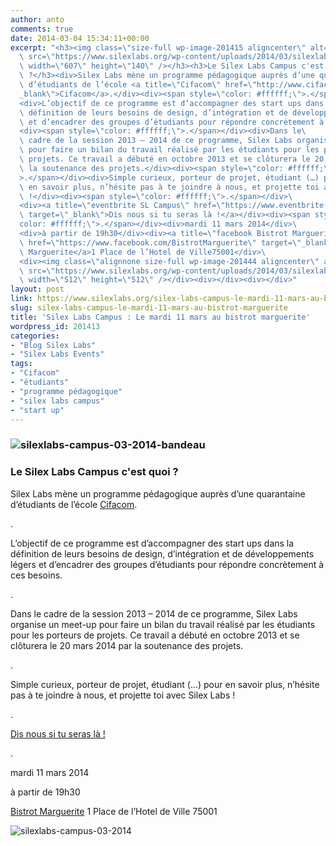 ```yaml
---
author: anto
comments: true
date: 2014-03-04 15:34:11+00:00
excerpt: "<h3><img class=\"size-full wp-image-201415 aligncenter\" alt=\"silexlabs-campus-03-2014-bandeau\"\
  \ src=\"https://www.silexlabs.org/wp-content/uploads/2014/03/silexlabs-campus-03-2014-bandeau.png\"\
  \ width=\"607\" height=\"140\" /></h3><h3>Le Silex Labs Campus c'est quoi\
  \ ?</h3><div>Silex Labs mène un programme pédagogique auprès d’une quarantaine\
  \ d’étudiants de l’école <a title=\"Cifacom\" href=\"http://www.cifacom.com/\" target=\"\
  _blank\">Cifacom</a>.</div><div><span style=\"color: #ffffff;\">.</span></div>\
  <div>L’objectif de ce programme est d’accompagner des start ups dans la\
  \ définition de leurs besoins de design, d’intégration et de développements légers\
  \ et d’encadrer des groupes d’étudiants pour répondre concrètement à ces besoins.</div>\
  <div><span style=\"color: #ffffff;\">.</span></div><div>Dans le\
  \ cadre de la session 2013 – 2014 de ce programme, Silex Labs organise un meet-up\
  \ pour faire un bilan du travail réalisé par les étudiants pour les porteurs de\
  \ projets. Ce travail a débuté en octobre 2013 et se clôturera le 20 mars 2014 par\
  \ la soutenance des projets.</div><div><span style=\"color: #ffffff;\"\
  >.</span></div><div>Simple curieux, porteur de projet, étudiant (…) pour\
  \ en savoir plus, n’hésite pas à te joindre à nous, et projette toi avec Silex Labs\
  \ !</div><div><span style=\"color: #ffffff;\">.</span></div>\
  <div><a title=\"eventbrite SL Campus\" href=\"https://www.eventbrite.fr/e/billets-silex-labs-campus-10818044061\"\
  \ target=\"_blank\">Dis nous si tu seras là !</a></div><div><span style=\"\
  color: #ffffff;\">.</span></div><div>mardi 11 mars 2014</div>\
  <div>à partir de 19h30</div><div><a title=\"facebook Bistrot Marguerite\"\
  \ href=\"https://www.facebook.com/BistrotMarguerite\" target=\"_blank\">Bistrot\
  \ Marguerite</a>1 Place de l’Hotel de Ville75001</div>\
  <div><img class=\"alignnone size-full wp-image-201444 aligncenter\" alt=\"silexlabs-campus-03-2014\"\
  \ src=\"https://www.silexlabs.org/wp-content/uploads/2014/03/silexlabs-campus-03-2014-carre.png\"\
  \ width=\"512\" height=\"512\" /></div><div></div><div></div>"
layout: post
link: https://www.silexlabs.org/silex-labs-campus-le-mardi-11-mars-au-bistrot-marguerite/
slug: silex-labs-campus-le-mardi-11-mars-au-bistrot-marguerite
title: 'Silex Labs Campus : Le mardi 11 mars au bistrot marguerite'
wordpress_id: 201413
categories:
- "Blog Silex Labs"
- "Silex Labs Events"
tags:
- "Cifacom"
- "étudiants"
- "programme pédagogique"
- "silex labs campus"
- "start up"
---
```


### ![silexlabs-campus-03-2014-bandeau](https://www.silexlabs.org/wp-content/uploads/2014/03/silexlabs-campus-03-2014-bandeau.png)




### Le Silex Labs Campus c'est quoi ?




Silex Labs mène un programme pédagogique auprès d’une quarantaine d’étudiants de l’école [Cifacom](http://www.cifacom.com/).




.




L’objectif de ce programme est d’accompagner des start ups dans la définition de leurs besoins de design, d’intégration et de développements légers et d’encadrer des groupes d’étudiants pour répondre concrètement à ces besoins.




.




Dans le cadre de la session 2013 – 2014 de ce programme, Silex Labs organise un meet-up pour faire un bilan du travail réalisé par les étudiants pour les porteurs de projets. Ce travail a débuté en octobre 2013 et se clôturera le 20 mars 2014 par la soutenance des projets.




.




Simple curieux, porteur de projet, étudiant (…) pour en savoir plus, n’hésite pas à te joindre à nous, et projette toi avec Silex Labs !




.




[Dis nous si tu seras là !](https://www.eventbrite.fr/e/billets-silex-labs-campus-10818044061)




.




mardi 11 mars 2014




à partir de 19h30




[Bistrot Marguerite](https://www.facebook.com/BistrotMarguerite)
				1 Place de l’Hotel de Ville
				75001




![silexlabs-campus-03-2014](https://www.silexlabs.org/wp-content/uploads/2014/03/silexlabs-campus-03-2014-carre.png)






